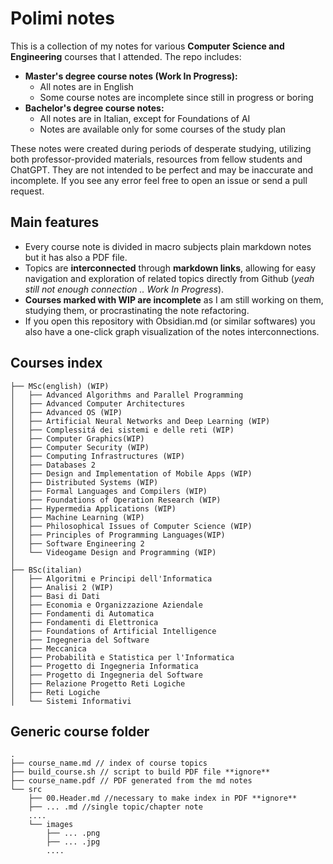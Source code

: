 # Polimi notes 

This is a collection of my notes for various **Computer Science and Engineering** courses that I attended. The repo includes:
- **Master's degree course notes (Work In Progress):**
    - All notes are in English
    - Some course notes are incomplete since still in progress or boring 
- **Bachelor's degree course notes:**
	- All notes are in Italian, except for Foundations of AI
    - Notes are available only for some courses of the study plan

These notes were created during periods of desperate studying, utilizing both professor-provided materials, resources from fellow students and ChatGPT. They are not intended to be perfect and may be inaccurate and incomplete. If you see any error feel free to open an issue or send a pull request.

## Main features 

- Every course note is divided in macro subjects plain markdown notes but it has also a PDF file.
- Topics are **interconnected** through **markdown links**, allowing for easy navigation and exploration of related topics directly from Github (*yeah still not enough connection .. Work In Progress*).
- **Courses marked with WIP are incomplete** as I am still working on them, studying them, or procrastinating the note refactoring.
- If you open this repository with Obsidian.md (or similar softwares) you also have a one-click graph visualization of the notes interconnections.

## Courses index

````
├── MSc(english) (WIP) 
│   ├── Advanced Algorithms and Parallel Programming
│   ├── Advanced Computer Architectures
│   ├── Advanced OS (WIP)
│   ├── Artificial Neural Networks and Deep Learning (WIP)
│   ├── Complessitá dei sistemi e delle reti (WIP)
│   ├── Computer Graphics(WIP)
│   ├── Computer Security (WIP)
│   ├── Computing Infrastructures (WIP)
│   ├── Databases 2
│   ├── Design and Implementation of Mobile Apps (WIP)
│   ├── Distributed Systems (WIP)
│   ├── Formal Languages and Compilers (WIP)
│   ├── Foundations of Operation Research (WIP)
│   ├── Hypermedia Applications (WIP)
│   ├── Machine Learning (WIP)
│   ├── Philosophical Issues of Computer Science (WIP)
│   ├── Principles of Programming Languages(WIP)
│   ├── Software Engineering 2
│   └── Videogame Design and Programming (WIP)
│
├── BSc(italian)
│   ├── Algoritmi e Principi dell'Informatica
│   ├── Analisi 2 (WIP) 
│   ├── Basi di Dati
│   ├── Economia e Organizzazione Aziendale
│   ├── Fondamenti di Automatica
│   ├── Fondamenti di Elettronica
│   ├── Foundations of Artificial Intelligence
│   ├── Ingegneria del Software
│   ├── Meccanica
│   ├── Probabilità e Statistica per l'Informatica
│   ├── Progetto di Ingegneria Informatica
│   ├── Progetto di Ingegneria del Software
│   ├── Relazione Progetto Reti Logiche
│   ├── Reti Logiche
│   └── Sistemi Informativi
````

## Generic course folder 

````
.
├── course_name.md // index of course topics
├── build_course.sh // script to build PDF file **ignore**
├── course_name.pdf // PDF generated from the md notes 
└── src 
    ├── 00.Header.md //necessary to make index in PDF **ignore**
    ├── ... .md //single topic/chapter note
    ....
    └── images 
        ├── ... .png 
        ├── ... .jpg
        ....
````
